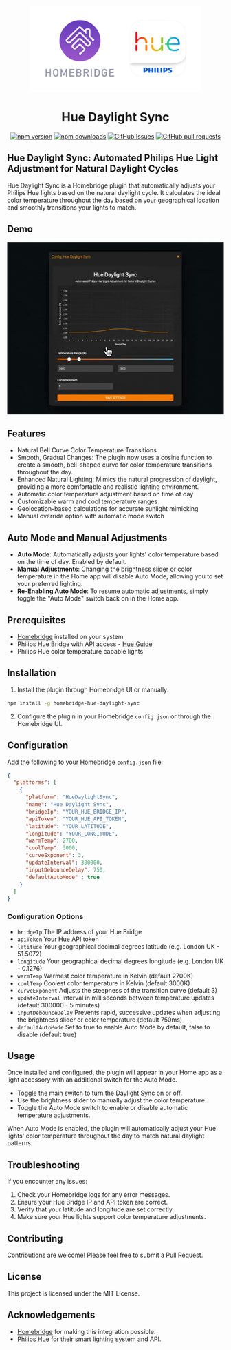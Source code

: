 <p align="center">
  <img src="homebridge-hue.png" height="200px">  
</p>
<span align="center">

# Hue Daylight Sync

[![npm version](https://img.shields.io/npm/v/homebridge-hue-daylight-sync
)](https://badge.fury.io/js/homebridge-hue-daylight-sync)
[![npm downloads](https://img.shields.io/npm/d18m/homebridge-hue-daylight-sync.svg)](https://www.npmjs.com/package/homebridge-hue-daylight-sync)
[![GitHub Issues](https://img.shields.io/github/issues/JoshBello/homebridge-hue-daylight-sync)](https://github.com/JoshBello/homebridge-hue-daylight-sync/issues)
[![GitHub pull requests](https://img.shields.io/github/issues-pr/JoshBello/homebridge-hue-daylight-sync/open)](https://github.com/JoshBello/homebridge-hue-daylight-sync/pulls)

</span>

## Hue Daylight Sync: Automated Philips Hue Light Adjustment for Natural Daylight Cycles

Hue Daylight Sync is a Homebridge plugin that automatically adjusts your Philips Hue lights based on the natural daylight cycle. It calculates the ideal color temperature throughout the day based on your geographical location and smoothly transitions your lights to match.

## Demo

<img src="demo.gif" height="400px">  

## Features

- Natural Bell Curve Color Temperature Transitions
- Smooth, Gradual Changes: The plugin now uses a cosine function to create a smooth, bell-shaped curve for color temperature transitions throughout the day.
- Enhanced Natural Lighting: Mimics the natural progression of daylight, providing a more comfortable and realistic lighting environment.
- Automatic color temperature adjustment based on time of day
- Customizable warm and cool temperature ranges
- Geolocation-based calculations for accurate sunlight mimicking
- Manual override option with automatic mode switch

## Auto Mode and Manual Adjustments

- **Auto Mode**: Automatically adjusts your lights' color temperature based on the time of day. Enabled by default.
- **Manual Adjustments**: Changing the brightness slider or color temperature in the Home app will disable Auto Mode, allowing you to set your preferred lighting.
- **Re-Enabling Auto Mode**: To resume automatic adjustments, simply toggle the "Auto Mode" switch back on in the Home app.

## Prerequisites

- [Homebridge](https://homebridge.io/) installed on your system
- Philips Hue Bridge with API access - [Hue Guide](https://developers.meethue.com/develop/hue-api-v2/getting-started/#follow-3-easy-steps)
- Philips Hue color temperature capable lights

## Installation

1. Install the plugin through Homebridge UI or manually:

```bash
npm install -g homebridge-hue-daylight-sync
```

2. Configure the plugin in your Homebridge `config.json` or through the Homebridge UI.

## Configuration

Add the following to your Homebridge `config.json` file:

```json
{
  "platforms": [
    {
      "platform": "HueDaylightSync",
      "name": "Hue Daylight Sync",
      "bridgeIp": "YOUR_HUE_BRIDGE_IP",
      "apiToken": "YOUR_HUE_API_TOKEN",
      "latitude": "YOUR_LATITUDE",
      "longitude": "YOUR_LONGITUDE",
      "warmTemp": 2700,
      "coolTemp": 3000,
      "curveExponent": 3,
      "updateInterval": 300000,
      "inputDebounceDelay": 750,
      "defaultAutoMode" : true
    }
  ]
}
```

### Configuration Options

- `bridgeIp` The IP address of your Hue Bridge
- `apiToken` Your Hue API token
- `latitude` Your geographical decimal degrees latitude (e.g.  London UK - 51.5072)
- `longitude` Your geographical decimal degrees longitude (e.g.  London UK - 0.1276)
- `warmTemp`  Warmest color temperature in Kelvin (default 2700K)
- `coolTemp`  Coolest color temperature in Kelvin (default 3000K)
- `curveExponent`   Adjusts the steepness of the transition curve (default 3)
- `updateInterval` Interval in milliseconds between temperature updates (default 300000 - 5 minutes)
- `inputDebounceDelay` Prevents rapid, successive updates when adjusting the brightness slider or color temperature (default 750ms)
- `defaultAutoMode` Set to true to enable Auto Mode by default, false to disable (default true)

## Usage

Once installed and configured, the plugin will appear in your Home app as a light accessory with an additional switch for the Auto Mode.

- Toggle the main switch to turn the Daylight Sync on or off.
- Use the brightness slider to manually adjust the color temperature.
- Toggle the Auto Mode switch to enable or disable automatic temperature adjustments.

When Auto Mode is enabled, the plugin will automatically adjust your Hue lights' color temperature throughout the day to match natural daylight patterns.

## Troubleshooting

If you encounter any issues:

1. Check your Homebridge logs for any error messages.
2. Ensure your Hue Bridge IP and API token are correct.
3. Verify that your latitude and longitude are set correctly.
4. Make sure your Hue lights support color temperature adjustments.

## Contributing

Contributions are welcome! Please feel free to submit a Pull Request.

## License

This project is licensed under the MIT License.

## Acknowledgements

- [Homebridge](https://homebridge.io/) for making this integration possible.
- [Philips Hue](https://www.philips-hue.com/) for their smart lighting system and API.
